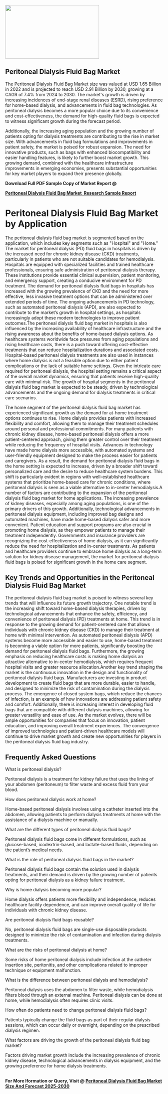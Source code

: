 <p><img class="alignnone size-medium wp-image-20088" src="https://ffe5etoiles.com/wp-content/uploads/2024/12/MST1-300x171.png" alt="" width="300" height="171" /></p><p><p> <h2>Peritoneal Dialysis Fluid Bag Market </h2><p>The Peritoneal Dialysis Fluid Bag Market size was valued at USD 1.65 Billion in 2022 and is projected to reach USD 2.91 Billion by 2030, growing at a CAGR of 7.4% from 2024 to 2030. The market's growth is driven by increasing incidences of end-stage renal diseases (ESRD), rising preference for home-based dialysis, and advancements in fluid bag technologies. As peritoneal dialysis becomes a more popular choice due to its convenience and cost-effectiveness, the demand for high-quality fluid bags is expected to witness significant growth during the forecast period.</p><p>Additionally, the increasing aging population and the growing number of patients opting for dialysis treatments are contributing to the rise in market size. With advancements in fluid bag formulations and improvements in patient safety, the market is poised for robust expansion. The need for innovative products, such as bags with enhanced biocompatibility and easier handling features, is likely to further boost market growth. This growing demand, combined with the healthcare infrastructure improvements in emerging economies, presents substantial opportunities for key market players to expand their presence globally.</p></p><p><strong>Download Full PDF Sample Copy of Market Report @</strong></p><p><strong><a href="https://www.verifiedmarketreports.com/download-sample/?rid=372030&utm_source=Sites-google&utm_medium=265" target="_blank">Peritoneal Dialysis Fluid Bag Market &nbsp;Research Sample Report</a></strong></p><p><h1>Peritoneal Dialysis Fluid Bag Market by Application</h1><p>The peritoneal dialysis fluid bag market is segmented based on the application, which includes key segments such as "Hospital" and "Home." The market for peritoneal dialysis (PD) fluid bags in hospitals is driven by the increased need for chronic kidney disease (CKD) treatments, particularly in patients who are not suitable candidates for hemodialysis. Hospitals are equipped with specialized facilities and trained healthcare professionals, ensuring safe administration of peritoneal dialysis therapy. These institutions provide essential clinical supervision, patient monitoring, and emergency support, creating a conducive environment for PD treatment. The demand for peritoneal dialysis fluid bags in hospitals has increased with the growing prevalence of CKD and the need for more effective, less invasive treatment options that can be administered over extended periods of time. The ongoing advancements in PD technology, such as automated peritoneal dialysis (APD), are also expected to contribute to the market’s growth in hospital settings, as hospitals increasingly adopt these modern technologies to improve patient outcomes.The peritoneal dialysis fluid bag market in hospitals is also influenced by the increasing availability of healthcare infrastructure and the rising awareness about the benefits of home-based dialysis options. As healthcare systems worldwide face pressures from aging populations and rising healthcare costs, there is a push toward offering cost-effective treatments that can reduce hospitalization durations and associated costs. Hospital-based peritoneal dialysis treatments are also used in instances where home dialysis is not a feasible option due to either patient complications or the lack of suitable home settings. Given the intricate care required for peritoneal dialysis, the hospital setting remains a critical aspect of the overall market dynamics, ensuring that patients receive high-quality care with minimal risk. The growth of hospital segments in the peritoneal dialysis fluid bag market is expected to be steady, driven by technological advancements and the ongoing demand for dialysis treatments in critical care scenarios.</p><p>The home segment of the peritoneal dialysis fluid bag market has experienced significant growth as the demand for at-home treatment options continues to rise. Home dialysis provides patients with increased flexibility and comfort, allowing them to manage their treatment schedules around personal and professional commitments. For many patients with chronic kidney disease, home-based peritoneal dialysis offers a more patient-centered approach, giving them greater control over their treatment while reducing the frequency of hospital visits. Advances in technology have made home dialysis more accessible, with automated systems and user-friendly equipment designed to make the process easier for patients and caregivers. As a result, the demand for peritoneal dialysis fluid bags in the home setting is expected to increase, driven by a broader shift toward personalized care and the desire to reduce healthcare system burdens. This shift is particularly evident in regions with well-established healthcare systems that prioritize home-based care for chronic conditions, where peritoneal dialysis is seen as a viable alternative to in-center hemodialysis.A number of factors are contributing to the expansion of the peritoneal dialysis fluid bag market for home applications. The increasing prevalence of kidney diseases, especially among aging populations, is one of the primary drivers of this growth. Additionally, technological advancements in peritoneal dialysis equipment, including improved bag designs and automated machines, have made home-based dialysis safer and more convenient. Patient education and support programs are also crucial in promoting home dialysis, as they empower patients to manage their treatment independently. Governments and insurance providers are recognizing the cost-effectiveness of home dialysis, as it can significantly reduce the need for hospitalization and in-center treatments. As patients and healthcare providers continue to embrace home dialysis as a long-term solution for kidney disease management, the market for peritoneal dialysis fluid bags is poised for significant growth in the home care segment.</p><h2>Key Trends and Opportunities in the Peritoneal Dialysis Fluid Bag Market</h2><p>The peritoneal dialysis fluid bag market is poised to witness several key trends that will influence its future growth trajectory. One notable trend is the increasing shift toward home-based dialysis therapies, driven by technological advancements that enhance the safety, efficiency, and convenience of peritoneal dialysis (PD) treatments at home. This trend is in response to the growing demand for patient-centered care that allows individuals with chronic kidney disease (CKD) to manage their treatment at home with minimal intervention. As automated peritoneal dialysis (APD) systems become more accessible and easier to use, home-based treatment is becoming a viable option for more patients, significantly boosting the demand for peritoneal dialysis fluid bags. Furthermore, the growing emphasis on reducing healthcare costs is making home dialysis an attractive alternative to in-center hemodialysis, which requires frequent hospital visits and greater resource allocation.Another key trend shaping the market is the continuous innovation in the design and functionality of peritoneal dialysis fluid bags. Manufacturers are investing in product development to create fluid bags that are more durable, easier to handle, and designed to minimize the risk of contamination during the dialysis process. The emergence of closed system bags, which reduce the chances of infection, is an example of how innovations are addressing patient safety and comfort. Additionally, there is increasing interest in developing fluid bags that are compatible with different dialysis machines, allowing for greater versatility and ease of use. As the market evolves, there will be ample opportunities for companies that focus on innovation, patient education, and improving overall treatment experiences. The convergence of improved technologies and patient-driven healthcare models will continue to drive market growth and create new opportunities for players in the peritoneal dialysis fluid bag industry.</p><h2>Frequently Asked Questions</h2><p>What is peritoneal dialysis?</p><p>Peritoneal dialysis is a treatment for kidney failure that uses the lining of your abdomen (peritoneum) to filter waste and excess fluid from your blood.</p><p>How does peritoneal dialysis work at home?</p><p>Home-based peritoneal dialysis involves using a catheter inserted into the abdomen, allowing patients to perform dialysis treatments at home with the assistance of a dialysis machine or manually.</p><p>What are the different types of peritoneal dialysis fluid bags?</p><p>Peritoneal dialysis fluid bags come in different formulations, such as glucose-based, icodextrin-based, and lactate-based fluids, depending on the patient’s medical needs.</p><p>What is the role of peritoneal dialysis fluid bags in the market?</p><p>Peritoneal dialysis fluid bags contain the solution used in dialysis treatments, and their demand is driven by the growing number of patients opting for peritoneal dialysis as a kidney failure treatment.</p><p>Why is home dialysis becoming more popular?</p><p>Home dialysis offers patients more flexibility and independence, reduces healthcare facility dependence, and can improve overall quality of life for individuals with chronic kidney disease.</p><p>Are peritoneal dialysis fluid bags reusable?</p><p>No, peritoneal dialysis fluid bags are single-use disposable products designed to minimize the risk of contamination and infection during dialysis treatments.</p><p>What are the risks of peritoneal dialysis at home?</p><p>Some risks of home peritoneal dialysis include infection at the catheter insertion site, peritonitis, and other complications related to improper technique or equipment malfunction.</p><p>What is the difference between peritoneal dialysis and hemodialysis?</p><p>Peritoneal dialysis uses the abdomen to filter waste, while hemodialysis filters blood through an external machine. Peritoneal dialysis can be done at home, while hemodialysis often requires clinic visits.</p><p>How often do patients need to change peritoneal dialysis fluid bags?</p><p>Patients typically change the fluid bags as part of their regular dialysis sessions, which can occur daily or overnight, depending on the prescribed dialysis regimen.</p><p>What factors are driving the growth of the peritoneal dialysis fluid bag market?</p><p>Factors driving market growth include the increasing prevalence of chronic kidney disease, technological advancements in dialysis equipment, and the growing preference for home dialysis treatments.</p><strong><br />For More Iformation or Query, Visit @ <a href="https://www.verifiedmarketreports.com/product/peritoneal-dialysis-fluid-bag-market/" target="_blank">Peritoneal Dialysis Fluid Bag Market Size And Forecast 2025-2030</a></strong></p>
